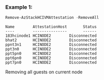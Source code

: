 ### Example 1: 
```powershell
Remove-AzStackHCIVMAttestation -RemoveAll
```

```output
Name        AttestationHost       Status
----        ---------------       ------
183hcinode1 HCINODE2        Disconnected
bhat2       HCINODE2        Disconnected
ppnt3n1     HCINODE2        Disconnected
ppt3n0      HCINODE2        Disconnected
ppt5pn0     HCINODE2        Disconnected
ppt6pn0     HCINODE2        Disconnected
ppt7pn0     HCINODE2        Disconnected
```

Removing all guests on current node

